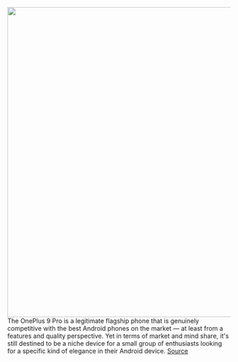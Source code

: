 <img src='https://cdn0.vox-cdn.com/hermano/verge/product/image/9548/sq_bfarsace_4481_20210317_0069.jpg' width='700px' /><br/>
The OnePlus 9 Pro is a legitimate flagship phone that is genuinely competitive with the best Android phones on the market — at least from a features and quality perspective. Yet in terms of market and mind share, it's still destined to be a niche device for a small group of enthusiasts looking for a specific kind of elegance in their Android device.
<a href='https://www.theverge.com/22344840/oneplus-9-pro-review-price-camera-screen-specs'> Source <a/>